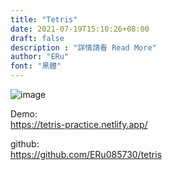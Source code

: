 ```yaml
---
title: "Tetris"
date: 2021-07-19T15:10:26+08:00
draft: false
description : "詳情請看 Read More"
author: "ERu"
font: "黑體"
---
```

![image](/images/tetris.png)

Demo:  
https://tetris-practice.netlify.app/

github:  
https://github.com/ERu085730/tetris

